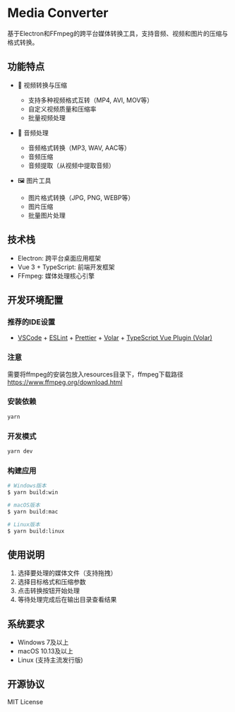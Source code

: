# Media Converter

基于Electron和FFmpeg的跨平台媒体转换工具，支持音频、视频和图片的压缩与格式转换。

## 功能特点

- 🎥 视频转换与压缩
  - 支持多种视频格式互转（MP4, AVI, MOV等）
  - 自定义视频质量和压缩率
  - 批量视频处理

- 🎵 音频处理
  - 音频格式转换（MP3, WAV, AAC等）
  - 音频压缩
  - 音频提取（从视频中提取音频）

- 🖼️ 图片工具
  - 图片格式转换（JPG, PNG, WEBP等）
  - 图片压缩
  - 批量图片处理

## 技术栈

- Electron: 跨平台桌面应用框架
- Vue 3 + TypeScript: 前端开发框架
- FFmpeg: 媒体处理核心引擎

## 开发环境配置

### 推荐的IDE设置

- [VSCode](https://code.visualstudio.com/) + [ESLint](https://marketplace.visualstudio.com/items?itemName=dbaeumer.vscode-eslint) + [Prettier](https://marketplace.visualstudio.com/items?itemName=esbenp.prettier-vscode) + [Volar](https://marketplace.visualstudio.com/items?itemName=Vue.volar) + [TypeScript Vue Plugin (Volar)](https://marketplace.visualstudio.com/items?itemName=Vue.vscode-typescript-vue-plugin)

### 注意

需要将ffmpeg的安装包放入resources目录下，ffmpeg下载路径 <https://www.ffmpeg.org/download.html>

### 安装依赖

```bash
yarn
```

### 开发模式

```bash
yarn dev
```

### 构建应用

```bash
# Windows版本
$ yarn build:win

# macOS版本
$ yarn build:mac

# Linux版本
$ yarn build:linux
```

## 使用说明

1. 选择要处理的媒体文件（支持拖拽）
2. 选择目标格式和压缩参数
3. 点击转换按钮开始处理
4. 等待处理完成后在输出目录查看结果

## 系统要求

- Windows 7及以上
- macOS 10.13及以上
- Linux (支持主流发行版)

## 开源协议

MIT License
